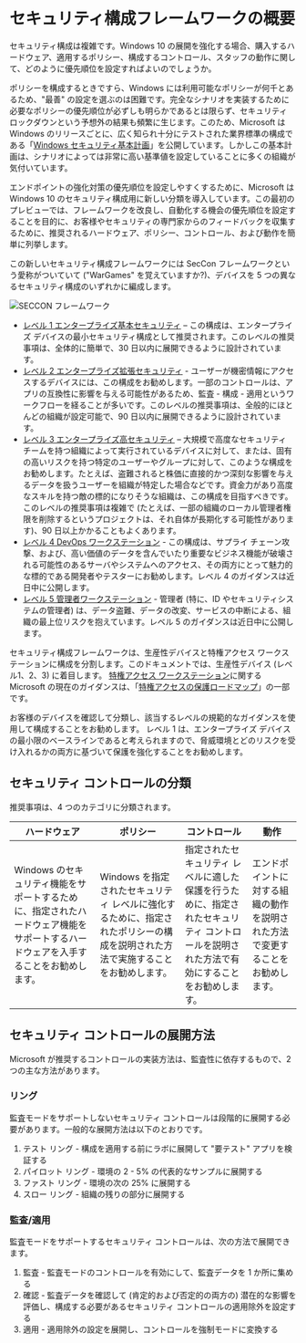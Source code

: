 
# セキュリティ構成フレームワークの概要

セキュリティ構成は複雑です。Windows 10 の展開を強化する場合、購入するハードウェア、適用するポリシー、構成するコントロール、スタッフの動作に関して、どのように優先順位を設定すればよいのでしょうか。

ポリシーを構成するときですら、Windows には利用可能なポリシーが何千とあるため、"最善" の設定を選ぶのは困難です。完全なシナリオを実装するために必要なポリシーの優先順位が必ずしも明らかであるとは限らず、セキュリティ ロックダウンという予想外の結果も頻繁に生じます。このため、Microsoft は Windows のリリースごとに、広く知られ十分にテストされた業界標準の構成である「[Windows セキュリティ基本計画](https://docs.microsoft.com/windows/security/threat-protection/windows-security-baselines)」を公開しています。しかしこの基本計画は、シナリオによっては非常に高い基準値を設定していることに多くの組織が気付いています。

エンドポイントの強化対策の優先順位を設定しやすくするために、Microsoft は Windows 10 のセキュリティ構成用に新しい分類を導入しています。この最初のプレビューでは、フレームワークを改良し、自動化する機会の優先順位を設定することを目的に、お客様やセキュリティの専門家からのフィードバックを収集するために、推奨されるハードウェア、ポリシー、コントロール、および動作を簡単に列挙します。

この新しいセキュリティ構成フレームワークには SecCon フレームワークという愛称がついていて ("WarGames" を覚えていますか?)、デバイスを 5 つの異なるセキュリティ構成のいずれかに編成します。

![SECCON フレームワーク](images/seccon-framework.png)

- [レベル 1 エンタープライズ基本セキュリティ](level-1-enterprise-basic-security.md) – この構成は、エンタープライズ デバイスの最小セキュリティ構成として推奨されます。このレベルの推奨事項は、全体的に簡単で、30 日以内に展開できるように設計されています。
- [レベル 2 エンタープライズ拡張セキュリティ](level-2-enterprise-enhanced-security.md) - ユーザーが機密情報にアクセスするデバイスには、この構成をお勧めします。一部のコントロールは、アプリの互換性に影響を与える可能性があるため、監査 - 構成 - 適用というワークフローを経ることが多いです。このレベルの推奨事項は、全般的にほとんどの組織が設定可能で、90 日以内に展開できるように設計されています。
- [レベル 3 エンタープライズ高セキュリティ](level-3-enterprise-high-security.md) – 大規模で高度なセキュリティ チームを持つ組織によって実行されているデバイスに対して、または、固有の高いリスクを持つ特定のユーザーやグループに対して、このような構成をお勧めします。たとえば、盗難されると株価に直接的かつ深刻な影響を与えるデータを扱うユーザーを組織が特定した場合などです。資金力があり高度なスキルを持つ敵の標的になりそうな組織は、この構成を目指すべきです。このレベルの推奨事項は複雑で (たとえば、一部の組織のローカル管理者権限を削除するというプロジェクトは、それ自体が長期化する可能性があります)、90 日以上かかることもよくあります。
- [レベル 4 DevOps ワークステーション](level-4-enterprise-devops-security.md) - この構成は、サプライ チェーン攻撃、および、高い価値のデータを含んでいたり重要なビジネス機能が破壊される可能性のあるサーバやシステムへのアクセス、その両方にとって魅力的な標的である開発者やテスターにお勧めします。レベル 4 のガイダンスは近日中に公開します。
- [レベル 5 管理者ワークステーション](level-5-enterprise-administrator-security.md) - 管理者 (特に、ID やセキュリティシステムの管理者) は、データ盗難、データの改変、サービスの中断による、組織の最上位リスクを抱えています。レベル 5 のガイダンスは近日中に公開します。


セキュリティ構成フレームワークは、生産性デバイスと特権アクセス ワークステーションに構成を分割します。このドキュメントでは、生産性デバイス
(レベル1、2、3) に着目します。
[特権アクセス ワークステーション](https://aka.ms/privsec)に関する Microsoft の現在のガイダンスは、「[特権アクセスの保護ロードマップ](https://aka.ms/privsec)」の一部です。

お客様のデバイスを確認して分類し、該当するレベルの規範的なガイダンスを使用して構成することをお勧めします。
レベル 1 は、エンタープライズ デバイスの最小限のベースラインであると考えられますので、脅威環境とどのリスクを受け入れるかの両方に基づいて保護を強化することをお勧めします。

## セキュリティ コントロールの分類

推奨事項は、4 つのカテゴリに分類されます。

| ハードウェア | ポリシー | コントロール | 動作 |
|----------|----------|----------|-----------|
| Windows のセキュリティ機能をサポートするために、指定されたハードウェア機能をサポートするハードウェアを入手することをお勧めします。 | Windows を指定されたセキュリティ レベルに強化するために、指定されたポリシーの構成を説明された方法で実施することをお勧めします。 | 指定されたセキュリティ レベルに適した保護を行うために、指定されたセキュリティ コントロールを説明された方法で有効にすることをお勧めします。 | エンドポイントに対する組織の動作を説明された方法で変更することをお勧めします。 |

## セキュリティ コントロールの展開方法

Microsoft が推奨するコントロールの実装方法は、監査性に依存するもので、2 つの主な方法があります。

### リング

監査モードをサポートしないセキュリティ コントロールは段階的に展開する必要があります。一般的な展開方法は以下のとおりです。

1. テスト リング - 構成を適用する前にラボに展開して "要テスト" アプリを検証する
2. パイロット リング - 環境の 2 - 5% の代表的なサンプルに展開する
3. ファスト リング - 環境の次の 25% に展開する
4. スロー リング - 組織の残りの部分に展開する

### 監査/適用

監査モードをサポートするセキュリティ コントロールは、次の方法で展開できます。

1. 監査 - 監査モードのコントロールを有効にして、監査データを 1 か所に集める
2. 確認 - 監査データを確認して (肯定的および否定的の両方の) 潜在的な影響を評価し、構成する必要があるセキュリティ コントロールの適用除外を設定する
3. 適用 - 適用除外の設定を展開し、コントロールを強制モードに変換する
